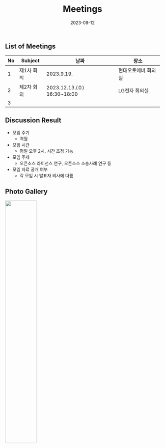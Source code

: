 ﻿---
title: "Meetings"
linkTitle: "Meetings"
weight: 5
date: 2023-08-12
type: docs
description: >
  회의
---

## List of Meetings
| No | Subject           | 날짜 | 장소 |
|----|-----------------|------|------|
| 1  | 제1차 회의   |  2023.9.19. | 현대오토에버 회의실  |
| 2  | 제2차 회의   |  2023.12.13.(수) 16:30~18:00 | LG전자 회의실  |
| 3  |      | 	    |   |

## Discussion Result
* 모임 주기
  - 격월
* 모임 시간
  - 평일 오후 2시. 시간 조정 가능
* 모임 주제
  - 오픈소스 라이선스 연구, 오픈소스 소송사례 연구 등
* 모임 자료 공개 여부
  - 각 모임 시 발표자 의사에 따름

## Photo Gallery

<div ><span class="image fit">
  <img src="220215.jpg" width="45%">
</span></div>
